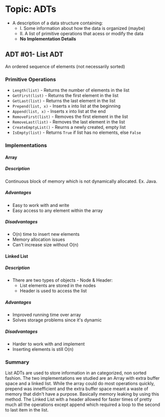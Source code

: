# Topic: ADTs
- A description of a data structure containing:  
    - I. Some information about how the data is organized (maybe)  
    - II. A list of primitive operations that acess or modify the data  
    - **No Implementation Details**  
    
## ADT #01- List ADT
An ordered sequence of elements (not necessarily sorted)

### Primitive Operations
- `Length(list)` - Returns the number of elements in the list
- `GetFirst(list)` - Returns the first element in the list
- `GetLast(list)` - Returns the last element in the list
- `Prepend(list, x)` - Inserts x into list at the beginning
- `Append(list, x)` - Inserts x into list at the end
- `RemoveFirst(list)` - Removes the first element in the list
- `RemoveLast(list)` - Removes the last element in the list
- `CreateEmptyList()` - Reurns a newly created, empty list
- `IsEmpty(list)` - Returns `True` if list has no elements, else `False`

### Implementations
#### Array
##### Description
Continuous block of memory which is not dynamically allocated. Ex. Java.

##### Advantages
- Easy to work with and write
- Easy access to any element within the array

##### Disadvantages
- O(n) time to insert new elements
- Memory allocation issues
- Can't increase size without O(n)

#### Linked List
##### Description
- There are two types of objects - Node & Header:
    - List elements are stored in the nodes
    - Header is used to access the list

##### Advantages
- Improved running time over array
- Solves storage problems since it's dynamic

##### Disadvantages
- Harder to work with and implement
- Inserting elements is still O(n)

### Summary
List ADTs are used to store information in an categorized, non sorted fashion.
The two implementations we studied are an Array with extra buffer space and a 
linked list. While the array could do most operations quickly, prepend was
innefficient and the extra buffer space meant a waste of memory that didn't
have a purpose. Basically memory leaking by using this method. The Linked List
with a header allowed for faster times of pretty much all the operations except 
append which required a loop to the second to last item in the list.
